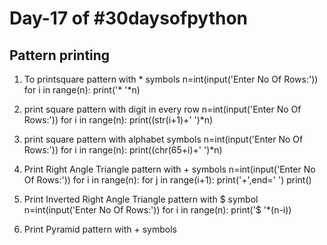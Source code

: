 # Day-17 of #30daysofpython

## Pattern printing
1. To printsquare pattern with * symbols
n=int(input('Enter No Of Rows:'))
for i in range(n):
    print('* '*n) 

2. print square pattern with digit in every row
n=int(input('Enter No Of Rows:'))
for i in range(n):
    print((str(i+1)+' ')*n)

3. print square pattern with alphabet symbols
n=int(input('Enter No Of Rows:'))
for i in range(n):
    print((chr(65+i)+' ')*n) 
4. Print Right Angle Triangle pattern with + symbols
n=int(input('Enter No Of Rows:'))
for i in range(n):
    for j in range(i+1):
        print('+',end=' ')
    print() 
5. Print Inverted Right Angle Triangle pattern with $ symbol
n=int(input('Enter No Of Rows:'))
for i in range(n):
    print('$ '*(n-i)) 
6. Print Pyramid pattern with + symbols